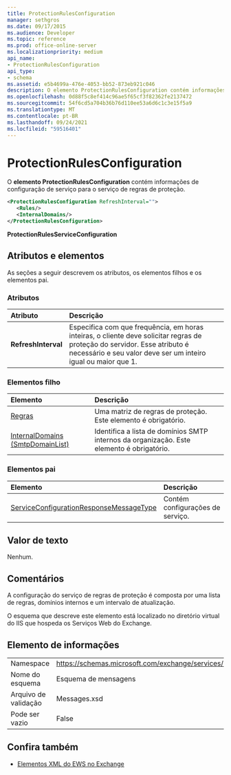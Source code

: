 ```yaml
---
title: ProtectionRulesConfiguration
manager: sethgros
ms.date: 09/17/2015
ms.audience: Developer
ms.topic: reference
ms.prod: office-online-server
ms.localizationpriority: medium
api_name:
- ProtectionRulesConfiguration
api_type:
- schema
ms.assetid: e5b4699a-476e-4053-bb52-873eb921c046
description: O elemento ProtectionRulesConfiguration contém informações de configuração de serviço para o serviço de regras de proteção.
ms.openlocfilehash: 0d88f5c8ef414c96ae5f65cf3f82362fe2137472
ms.sourcegitcommit: 54f6cd5a704b36b76d110ee53a6d6c1c3e15f5a9
ms.translationtype: MT
ms.contentlocale: pt-BR
ms.lasthandoff: 09/24/2021
ms.locfileid: "59516401"
---
```

# <a name="protectionrulesconfiguration"></a>ProtectionRulesConfiguration

O **elemento ProtectionRulesConfiguration** contém informações de configuração de serviço para o serviço de regras de proteção. 
  
```XML
<ProtectionRulesConfiguration RefreshInterval="">
   <Rules/>
   <InternalDomains/>
</ProtectionRulesConfiguration>
```

 **ProtectionRulesServiceConfiguration**
## <a name="attributes-and-elements"></a>Atributos e elementos

As seções a seguir descrevem os atributos, os elementos filhos e os elementos pai.
  
### <a name="attributes"></a>Atributos

|**Atributo**|**Descrição**|
|:-----|:-----|
|**RefreshInterval** <br/> |Especifica com que frequência, em horas inteiras, o cliente deve solicitar regras de proteção do servidor. Esse atributo é necessário e seu valor deve ser um inteiro igual ou maior que 1.  <br/> |
   
### <a name="child-elements"></a>Elementos filho

|**Elemento**|**Descrição**|
|:-----|:-----|
|[Regras ](rules-ex15websvcsotherref.md) <br/> |Uma matriz de regras de proteção. Este elemento é obrigatório.  <br/> |
|[InternalDomains (SmtpDomainList)](internaldomains-smtpdomainlist.md) <br/> |Identifica a lista de domínios SMTP internos da organização. Este elemento é obrigatório.  <br/> |
   
### <a name="parent-elements"></a>Elementos pai

|**Elemento**|**Descrição**|
|:-----|:-----|
|[ServiceConfigurationResponseMessageType](serviceconfigurationresponsemessagetype.md) <br/> |Contém configurações de serviço.  <br/> |
   
## <a name="text-value"></a>Valor de texto

Nenhum.
  
## <a name="remarks"></a>Comentários

A configuração do serviço de regras de proteção é composta por uma lista de regras, domínios internos e um intervalo de atualização.
  
O esquema que descreve este elemento está localizado no diretório virtual do IIS que hospeda os Serviços Web do Exchange.
  
## <a name="element-information"></a>Elemento de informações

|||
|:-----|:-----|
|Namespace  <br/> |https://schemas.microsoft.com/exchange/services/2006/messages  <br/> |
|Nome do esquema  <br/> |Esquema de mensagens  <br/> |
|Arquivo de validação  <br/> |Messages.xsd  <br/> |
|Pode ser vazio  <br/> |False  <br/> |
   
## <a name="see-also"></a>Confira também



- [Elementos XML do EWS no Exchange](ews-xml-elements-in-exchange.md)

